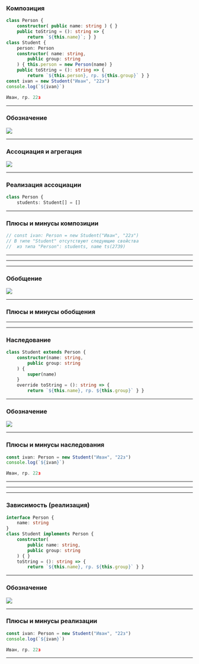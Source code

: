 ### Композиция

```typescript
class Person {
    constructor( public name: string ) { }
    public toString = (): string => {
        return `${this.name}`; } }
class Student {
    person: Person
    constructor( name: string,
        public group: string
    ) { this.person = new Person(name) }
    public toString = (): string => {
        return `${this.person}, гр. ${this.group}` } }
const ivan = new Student("Иван", "22з")
console.log(`${ivan}`)
```
```typescript
Иван, гр. 22з 
```

---

### Обозначение

![](composition.svg)

---

### Ассоциация и агрегация

![](aggregation.svg)

---

### Реализация ассоциации

```typescript
class Person {
    students: Student[] = []
```

---

### Плюсы и минусы композиции

```typescript
// const ivan: Person = new Student("Иван", "22з")
// В типе "Student" отсутствуют следующие свойства 
//  из типа "Person": students, name ts(2739)
```

---

<div class='quiz' data-quiz='{ 
    "question": "При реализации какого отношения в одном классе создается ссылка на другой класс?",    
    "answers": [
        { "isRight":true, "text":"композиция"},
        { "isRight":false, "text":"наследование"},
        { "isRight":true, "text":"агрегация"},
        { "isRight":false, "text":"обобщение"}
    ]
}'></div>


---

<div class='quiz' data-quiz='{ 
    "question": "При каком типе ассоциации время жизни связанных объектов может не совпадать?",    
    "answers": [
        { "isRight":false, "text":"композиция"},
        { "isRight":false, "text":"наследование"},
        { "isRight":true, "text":"агрегация"},
        { "isRight":false, "text":"обобщение"}
    ]
}'></div>

----

### Обобщение

![](template.svg)

---

### Плюсы и минусы обобщения

---

<div class='quiz' data-quiz='{ 
    "question": "В каком виде связи классов используются параметры типа?",    
    "answers": [
        { "isRight":false, "text":"композиция"},
        { "isRight":false, "text":"наследование"},
        { "isRight":false, "text":"агрегация"},
        { "isRight":true, "text":"обобщение"}
    ]
}'></div>

----

### Наследование

```typescript
class Student extends Person {
    constructor(name: string,
        public group: string
    ) { 
        super(name)
    }
    override toString = (): string => {
        return `${this.name}, гр. ${this.group}` } }
```

---

### Обозначение

![](inherit.svg)

---

### Плюсы и минусы наследования

```typescript
const ivan: Person = new Student("Иван", "22з")
console.log(`${ivan}`)
```
```typescript
Иван, гр. 22з 
```

---

<div class='quiz' data-quiz='{ 
    "question": "В каком виде связи классов переписываются свойства из одного класса в другой?",    
    "answers": [
        { "isRight":false, "text":"композиция"},
        { "isRight":true, "text":"наследование"},
        { "isRight":false, "text":"агрегация"},
        { "isRight":false, "text":"обобщение"}
    ]
}'></div>

---

<div class='quiz' data-quiz='{ 
    "question": "Какое ключевое слово используется при наследовании класса?",    
    "answers": [
        { "isRight":false, "text":"implements"},
        { "isRight":true, "text":"extends"},
        { "isRight":false, "text":"abstract"},
        { "isRight":false, "text":"public"}
    ]
}'></div>

----

### Зависимость (реализация)

```typescript
interface Person {
    name: string
}
class Student implements Person {
    constructor( 
        public name: string,
        public group: string
    ) { }
    toString = (): string => {
        return `${this.name}, гр. ${this.group}` } }
```

---

### Обозначение

![](dependency.svg)

---

### Плюсы и минусы реализации

```typescript
const ivan: Person = new Student("Иван", "22з")
console.log(`${ivan}`)
```
```typescript
Иван, гр. 22з 
```

---

<div class='quiz' data-quiz='{ 
    "question": "Какое ключевое слово используется при реализации интерфейса?",    
    "answers": [
        { "isRight":true, "text":"implements"},
        { "isRight":false, "text":"extends"},
        { "isRight":false, "text":"abstract"},
        { "isRight":false, "text":"public"}
    ]
}'></div>
